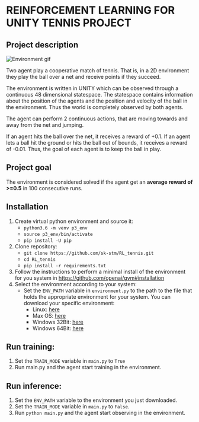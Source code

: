 # REINFORCEMENT LEARNING FOR UNITY TENNIS PROJECT

## Project description

![Environment gif](DDPG_TENNIS/tennis_big.gif)

Two agent play a cooperative match of tennis. That is, in a 2D environment they play the ball over a net and
receive points if they succeed.

The environment is written in UNITY which can be observed through a continuous 48 dimensional statespace.
The statespace contains information about the position of the agents and the position and velocity of the ball
in the environment. Thus the world is completely observed by both agents.

The agent can perform 2 continuous actions, that are moving towards and away from the net and jumping.

If an agent hits the ball over the net, it receives a reward of +0.1. If an agent lets a ball hit the ground or
hits the ball out of bounds, it receives a reward of -0.01. Thus, the goal of each agent is to keep the ball in play.

## Project goal
The environment is considered solved if the agent get an **average reward of >=0.5** in 100 consecutive runs.

## Installation

1. Create virtual python environment and source it:
    - `python3.6 -m venv p3_env`
    - `source p3_env/bin/activate`
    - `pip install -U pip`
2. Clone repository:
    - `git clone https://github.com/sk-stm/RL_tennis.git`
    - `cd RL_tennis`
    - `pip install -r requirements.txt`
3. Follow the instructions to perform a minimal install of the environment for you system in https://github.com/openai/gym#installation
4. Select the environment according to your system:
    - Set the `ENV_PATH` variable in `environment.py` to the path to the file that holds the appropriate environment for your system.
    You can download your specific environment:
        - Linux: [here](https://s3-us-west-1.amazonaws.com/udacity-drlnd/P3/Tennis/Tennis_Linux.zip)
        - Max OS: [here](https://s3-us-west-1.amazonaws.com/udacity-drlnd/P3/Tennis/Tennis.app.zip)
        - Windows 32Bit: [here](https://s3-us-west-1.amazonaws.com/udacity-drlnd/P3/Tennis/Tennis_Windows_x86.zip)
        - Windows 64Bit: [here](https://s3-us-west-1.amazonaws.com/udacity-drlnd/P3/Tennis/Tennis_Windows_x86_64.zip)

## Run training:
1. Set the `TRAIN_MODE` variable in `main.py` to `True`
2. Run main.py and the agent start training in the environment.

## Run inference:
1. Set the `ENV_PATH` variable to the environment you just downloaded.
2. Set the `TRAIN_MODE` variable in `main.py` to `False`.
3. Run `python main.py` and the agent start observing in the environment.
